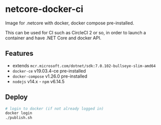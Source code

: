 # netcore-docker-ci
Image for .netcore with docker, docker compose pre-installed.

This can be used for CI such as CircleCI 2 or so, in order to launch a container and have .NET Core and docker API.

## Features

 - extends `mcr.microsoft.com/dotnet/sdk:7.0.102-bullseye-slim-amd64`
 - `docker-ce` v19.03.4-ce pre-installed
 - `docker-compose` v1.26.0 pre-installed
 - `nodejs` v14.x - `npm` v6.14.5

## Deploy

```bash
# login to docker (if not already logged in)
docker login
./publish.sh
```